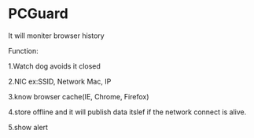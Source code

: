 # PCGuard
It will moniter browser history

Function:

1.Watch dog avoids it closed

2.NIC ex:SSID, Network Mac, IP

3.know browser cache(IE, Chrome, Firefox)

4.store offline and it will publish data itslef if the network connect is alive.

5.show alert
